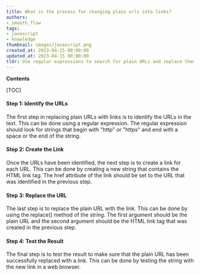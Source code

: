 ```yaml
---
title: What is the process for changing plain urls into links?
authors:
- smooth_flow
tags:
- javascript
- knowledge
thumbnail: images/javascript.png
created_at: 2023-04-15 00:00:00
updated_at: 2023-04-15 00:00:00
tldr: Use regular expressions to search for plain URLs and replace them with HTML anchor tags.
---
```


**Contents**

[TOC]

#### Step 1: Identify the URLs

The first step in replacing plain URLs with links is to identify the URLs in the text. This can be done using a regular expression. The regular expression should look for strings that begin with "http" or "https" and end with a space or the end of the string.

#### Step 2: Create the Link

Once the URLs have been identified, the next step is to create a link for each URL. This can be done by creating a new string that contains the HTML link tag. The href attribute of the link should be set to the URL that was identified in the previous step.

#### Step 3: Replace the URL

The last step is to replace the plain URL with the link. This can be done by using the replace() method of the string. The first argument should be the plain URL and the second argument should be the HTML link tag that was created in the previous step.

#### Step 4: Test the Result

The final step is to test the result to make sure that the plain URL has been successfully replaced with a link. This can be done by testing the string with the new link in a web browser.
